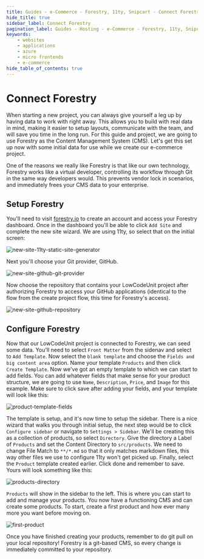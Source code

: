 ```yaml
---
title: Guides - e-Commerce - Forestry, 11ty, Snipcart - Connect Forestry
hide_title: true
sidebar_label: Connect Forestry
pagination_label: Guides - Hosting - e-Commerce - Forestry, 11ty, Snipcart - Connect Forestry
keywords:
    - websites
    - applications
    - azure
    - micro frontends
    - e-commerce
hide_table_of_contents: true
---
```


# Connect Forestry

When starting a new project, you can always give yourself a leg up by having data to work with right away.  This allows you to build with real data in mind, making it easier to setup layouts, communicate with the team, and will save you time in the long run.  For this guide and project, we are going to use Forestry as the Content Management System (CMS).  Let's get this set up now with some initial data for use while we create our e-commerce project.

One of the reasons we really like Forestry is that like our own technology, Forestry works like a virtual developer, controlling its workflow through Git in the same way developers would.  This prevents vendor lock in scenarios, and immediately frees your CMS data to your enterprise.  

## Setup Forestry

You'll need to visit [forestry.io](https://forestry.io/) to create an account and access your Forestry dashboard.  Once in the dashboard you'll be able to click `Add Site` and complete the new site wizard.  We are using 11ty, so select that on the initial screen:

![new-site-11ty-static-site-generator](/img/screenshots/forestry/new-site-11ty-static-site-generator.png)

Next you'll choose your Git provider, GitHub.

![new-site-github-git-provider](/img/screenshots/forestry/new-site-github-git-provider.png)

Now choose the repository that contains your LowCodeUnit project after authorizing Forestry to access your GitHub applications (identical to the flow from the create project flow, this time for Forestry's access).

![new-site-github-repository](/img/screenshots/forestry/new-site-github-repository.png)

## Configure Forestry

Now that our LowCodeUnit project is connected to Forestry, we can seed some data.  You'll need to select `Front Matter` from the sidenav and select to `Add Template`.  Now select the `blank template` and choose the `Fields and big content area` option.  Name your template `Products` and then click `Create Template`.  Now we've got an empty template to which we can start to add fields.  You can add whatever fields that make sense for your product structure, we are going to use `Name`, `Description`, `Price`, and `Image` for this example.  Make sure to click save after adding your fields, and your template will look like this:

![product-template-fields](/img/screenshots/forestry/product-template-fields.png)

The template is setup, and it's now time to setup the sidebar.  There is a nice wizard that walks you through initial setup, the next step would be to click `Configure sidebar` or navigate to `Settings > Sidebar`.  We'll be creating this as a collection of products, so select `Directory`.  Give the directory a Label of `Products` and set the Content Directory to `src/products`.  We need to change File Match to `**/*.md` so that it only matches markdown files, this way other files we use to configure 11ty won't get picked up. Finally, select the `Product` template created earlier.  Click done and remember to save.  Yours will look something like this:

![products-directory](/img/screenshots/forestry/products-directory.png)

`Products` will show in the sidebar to the left.  This is where you can start to add and manage your products. You now have a functioning CMS and can create some products.  To start, create a first product and how ever many more you want before moving on.

![first-product](/img/screenshots/forestry/first-product.png)

Once you have finished creating your products, remember to do git pull on your local repository! Forestry is a git-based CMS, so every change is immediately committed to your repository.
